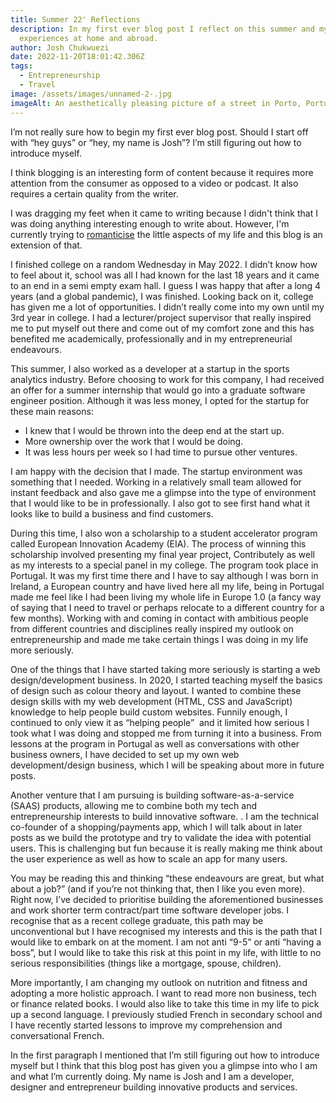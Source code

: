 ```yaml
---
title: Summer 22' Reflections
description: In my first ever blog post I reflect on this summer and my
  experiences at home and abroad.
author: Josh Chukwuezi
date: 2022-11-20T18:01:42.306Z
tags:
  - Entrepreneurship
  - Travel
image: /assets/images/unnamed-2-.jpg
imageAlt: An aesthetically pleasing picture of a street in Porto, Portugal.
---
```

I’m not really sure how to begin my first ever blog post. Should I start off with “hey guys” or “hey, my name is Josh”? I’m still figuring out how to introduce myself.

I think blogging is an interesting form of content because it requires more attention from the consumer as opposed to a video or podcast. It also requires a certain quality from the writer.

I was dragging my feet when it came to writing because I didn't think that I was doing anything interesting enough to write about. However, I'm currently trying to [romanticise](https://www.nytimes.com/2022/05/11/well/mind/romanticize-your-life-tiktok.html) the little aspects of my life and this blog is an extension of that.

I finished college on a random Wednesday in May 2022. I didn’t know how to feel about it, school was all I had known for the last 18 years and it came to an end in a semi empty exam hall. I guess I was happy that after a long 4 years (and a global pandemic), I was finished. Looking back on it, college has given me a lot of opportunities. I didn’t really come into my own until my 3rd year in college. I had a lecturer/project supervisor that really inspired me to put myself out there and come out of my comfort zone and this has benefited me academically, professionally and in my entrepreneurial endeavours.

This summer, I also worked as a developer at a startup in the sports analytics industry. Before choosing to work for this company, I had received an offer for a summer internship that would go into a graduate software engineer position. Although it was less money, I opted for the startup for these main reasons:

* I knew that I would be thrown into the deep end at the start up.
* More ownership over the work that I would be doing.
* It was less hours per week so I had time to pursue other ventures.

I am happy with the decision that I made. The startup environment was something that I needed. Working in a relatively small team allowed for instant feedback and also gave me a glimpse into the type of environment that I would like to be in professionally. I also got to see first hand what it looks like to build a business and find customers. 

During this time, I also won a scholarship to a student accelerator program called European Innovation Academy (EIA). The process of winning this scholarship involved presenting my final year project, Contributely as well as my interests to a special panel in my college. The program took place in Portugal. It was my first time there and I have to say although I was born in Ireland, a European country and have lived here all my life, being in Portugal made me feel like I had been living my whole life in Europe 1.0 (a fancy way of saying that I need to travel or perhaps relocate to a different country for a few months). Working with and coming in contact with ambitious people from different countries and disciplines really inspired my outlook on entrepreneurship and made me take certain things I was doing in my life more seriously.

One of the things that I have started taking more seriously is starting a web design/development business. In 2020, I started teaching myself the basics of design such as colour theory and layout. I wanted to combine these design skills with my web development (HTML, CSS and JavaScript) knowledge to help people build custom websites. Funnily enough, I continued to only view it as “helping people”  and it limited how serious I took what I was doing and stopped me from turning it into a business. From lessons at the program in Portugal as well as conversations with other business owners, I have decided to set up my own web development/design business, which I will be speaking about more in future posts.

Another venture that I am pursuing is building software-as-a-service (SAAS) products, allowing me to combine both my tech and entrepreneurship interests to build innovative software. . I am the technical co-founder of a shopping/payments app, which I will talk about in later posts as we build the prototype and try to validate the idea with potential users. This is challenging but fun because it is really making me think about the user experience as well as how to scale an app for many users. 

You may be reading this and thinking “these endeavours are great, but what about a job?” (and if you’re not thinking that, then I like you even more). Right now, I’ve decided to prioritise building the aforementioned businesses and work shorter term contract/part time software developer jobs. I recognise that as a recent college graduate, this path may be unconventional but I have recognised my interests and this is the path that I would like to embark on at the moment. I am not anti “9-5” or anti “having a boss”, but I would like to take this risk at this point in my life, with little to no serious responsibilities (things like a mortgage, spouse, children).

More importantly, I am changing my outlook on nutrition and fitness and adopting a more holistic approach. I want to read more non business, tech or finance related books. I would also like to take this time in my life to pick up a second language. I previously studied French in secondary school and I have recently started lessons to improve my comprehension and conversational French.  

In the first paragraph I mentioned that I’m still figuring out how to introduce myself but I think that this blog post has given you a glimpse into who I am and what I’m currently doing. My name is Josh and I am a developer, designer and entrepreneur building innovative products and services.